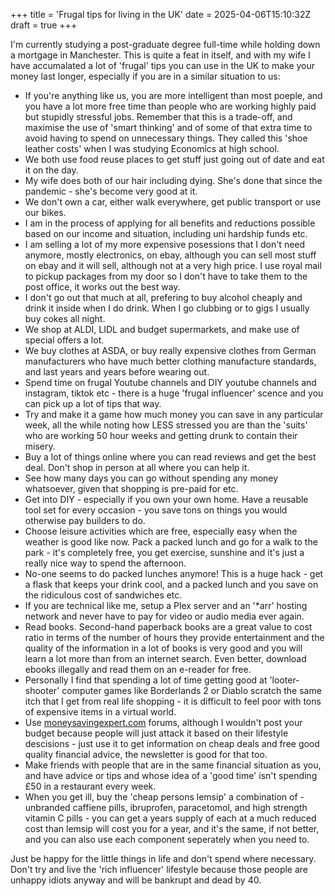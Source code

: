+++
title = 'Frugal tips for living in the UK'
date = 2025-04-06T15:10:32Z
draft = true
+++

I'm currently studying a post-graduate degree full-time while holding down a mortgage in Manchester. This is quite a feat in itself, and with my wife I have accumalated a lot of 'frugal' tips you can use in the UK to make your money last longer, especially if you are in a similar situation to us:

* If you're anything like us, you are more intelligent than most poeple, and you have a lot more free time than people who are working highly paid but stupidly stressful jobs. Remember that this is a trade-off, and maximise the use of 'smart thinking' and of some of that extra time to avoid having to spend on unnecessary things. They called this 'shoe leather costs' when I was studying Economics at high school.
* We both use food reuse places to get stuff just going out of date and eat it on the day.
* My wife does both of our hair including dying. She's done that since the pandemic - she's become very good at it.
* We don't own a car, either walk everywhere, get public transport or use our bikes.
* I am in the process of applying for all benefits and reductions possible based on our income and situation, including uni hardship funds etc.
* I am selling a lot of my more expensive posessions that I don't need anymore, mostly electronics, on ebay, although you can sell most stuff on ebay and it will sell, although not at a very high price. I use royal mail to pickup packages from my door so I don't have to take them to the post office, it works out the best way.
* I don't go out that much at all, prefering to buy alcohol cheaply and drink it inside when I do drink. When I go clubbing or to gigs I usually buy cokes all night.
* We shop at ALDI, LIDL and budget supermarkets, and make use of special offers a lot.
* We buy clothes at ASDA, or buy really expensive clothes from German manufacturers who have much better clothing manufacture standards, and last years and years before wearing out.
* Spend time on frugal Youtube channels and DIY youtube channels and instagram, tiktok etc - there is a huge 'frugal influencer' scence and you can pick up a lot of tips that way.
* Try and make it a game how much money you can save in any particular week, all the while noting how LESS stressed you are than the 'suits' who are working 50 hour weeks and getting drunk to contain their misery.
* Buy a lot of things online where you can read reviews and get the best deal. Don't shop in person at all where you can help it.
* See how many days you can go without spending any money whatsoever, given that shopping is pre-paid for etc.
* Get into DIY - especially if you own your own home. Have a reusable tool set for every occasion - you save tons on things you would otherwise pay builders to do.
* Choose leisure activities which are free, especially easy when the weather is good like now. Pack a packed lunch and go for a walk to the park - it's completely free, you get exercise, sunshine and it's just a really nice way to spend the afternoon.
* No-one seems to do packed lunches anymore! This is a huge hack - get a flask that keeps your drink cool, and a packed lunch and you save on the ridiculous cost of sandwiches etc.
* If you are technical like me, setup a Plex server and an '\*arr' hosting network and never have to pay for video or audio media ever again.
* Read books. Second-hand paperback books are a great value to cost ratio in terms of the number of hours they provide entertainment and the quality of the information in a lot of books is very good and you will learn a lot more than from an internet search. Even better, download ebooks illegally and read them on an e-reader for free.
* Personally I find that spending a lot of time getting good at 'looter-shooter' computer games like Borderlands 2 or Diablo scratch the same itch that I get from real life shopping - it is difficult to feel poor with tons of expensive items in a virtual world.
* Use [moneysavingexpert.com](https://www.moneysavingexpert.com) forums, although I wouldn't post your budget because people will just attack it based on their lifestyle descisions - just use it to get information on cheap deals and free good quality financial advice, the newsletter is good for that too.
* Make friends with people that are in the same financial situation as you, and have advice or tips and whose idea of a 'good time' isn't spending £50 in a restaurant every week.
* When you get ill, buy the 'cheap persons lemsip' a combination of - unbranded caffiene pills, ibruprofen, paracetomol, and high strength vitamin C pills - you can get a years supply of each at a much reduced cost than lemsip will cost you for a year, and it's the same, if not better, and you can also use each component seperately when you need to.

Just be happy for the little things in life and don't spend where necessary. Don't try and live the 'rich influencer' lifestyle because those people are unhappy idiots anyway and will be bankrupt and dead by 40.

